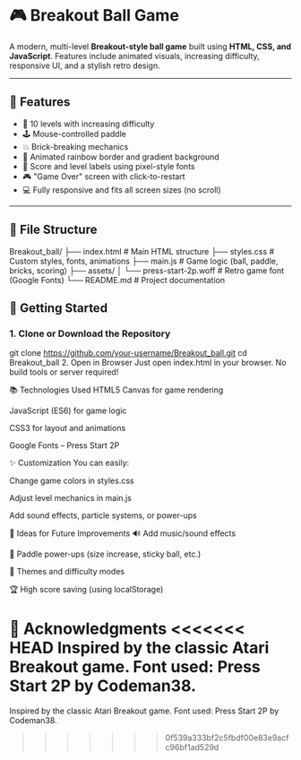 # 🎮 Breakout Ball Game

A modern, multi-level **Breakout-style ball game** built using **HTML, CSS, and JavaScript**. Features include animated visuals, increasing difficulty, responsive UI, and a stylish retro design.

---

## 🌟 Features

- 🧱 10 levels with increasing difficulty
- 🕹️ Mouse-controlled paddle
- 💥 Brick-breaking mechanics
- 🌈 Animated rainbow border and gradient background
- 🧾 Score and level labels using pixel-style fonts
- 🎮 "Game Over" screen with click-to-restart
- 💻 Fully responsive and fits all screen sizes (no scroll)

---

## 📁 File Structure

Breakout_ball/
├── index.html # Main HTML structure
├── styles.css # Custom styles, fonts, animations
├── main.js # Game logic (ball, paddle, bricks, scoring)
├── assets/
│ └── press-start-2p.woff # Retro game font (Google Fonts)
└── README.md # Project documentation


## 🚀 Getting Started

### 1. Clone or Download the Repository

git clone https://github.com/your-username/Breakout_ball.git
cd Breakout_ball
2. Open in Browser
Just open index.html in your browser. No build tools or server required!



📚 Technologies Used
HTML5 Canvas for game rendering

JavaScript (ES6) for game logic

CSS3 for layout and animations

Google Fonts – Press Start 2P

✨ Customization
You can easily:

Change game colors in styles.css

Adjust level mechanics in main.js

Add sound effects, particle systems, or power-ups

🧠 Ideas for Future Improvements
🔊 Add music/sound effects

🧲 Paddle power-ups (size increase, sticky ball, etc.)

🎨 Themes and difficulty modes

🏆 High score saving (using localStorage)

🙌 Acknowledgments
<<<<<<< HEAD
Inspired by the classic Atari Breakout game. Font used: Press Start 2P by Codeman38.
=======
Inspired by the classic Atari Breakout game. Font used: Press Start 2P by Codeman38.
>>>>>>> 0f539a333bf2c5fbdf00e83e9acfc96bf1ad529d
